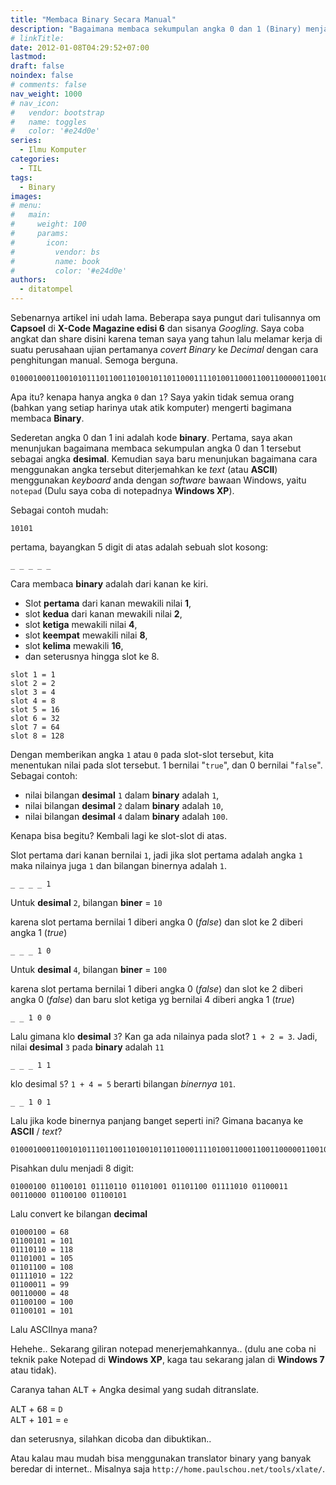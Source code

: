 ```yaml
---
title: "Membaca Binary Secara Manual"
description: "Bagaimana membaca sekumpulan angka 0 dan 1 (Binary) menjadi angka desimal. Kemudian cara mengkonversi desimal ke text (ASCII) menggunakan keyboard & Notepad"
# linkTitle:
date: 2012-01-08T04:29:52+07:00
lastmod:
draft: false
noindex: false
# comments: false
nav_weight: 1000
# nav_icon:
#   vendor: bootstrap
#   name: toggles
#   color: '#e24d0e'
series:
  - Ilmu Komputer
categories:
  - TIL
tags:
  - Binary
images:
# menu:
#   main:
#     weight: 100
#     params:
#       icon:
#         vendor: bs
#         name: book
#         color: '#e24d0e'
authors:
  - ditatompel
---
```


Sebenarnya artikel ini udah lama. Beberapa saya pungut dari tulisannya om **Capsoel** di **X-Code Magazine edisi 6** dan sisanya *Googling*. Saya coba angkat dan share disini karena teman saya yang tahun lalu melamar kerja di suatu perusahaan ujian pertamanya *covert Binary* ke *Decimal* dengan cara penghitungan manual. Semoga berguna.

<!--more-->

```
01000100011001010111011001101001011011000111101001100011001100000110010001100101
```

Apa itu? kenapa hanya angka `0` dan `1`? Saya yakin tidak semua orang (bahkan yang setiap harinya utak atik komputer) mengerti bagimana membaca **Binary**.

Sederetan angka 0 dan 1 ini adalah kode **binary**. Pertama, saya akan menunjukan bagaimana membaca sekumpulan angka 0 dan 1 tersebut sebagai angka **desimal**. Kemudian saya baru menunjukan bagaimana cara menggunakan angka tersebut diterjemahkan ke *text* (atau **ASCII**) menggunakan *keyboard* anda dengan *software* bawaan Windows, yaitu `notepad` (Dulu saya coba di notepadnya **Windows XP**).

Sebagai contoh mudah:

```
10101
```

pertama, bayangkan 5 digit di atas adalah sebuah slot kosong:

```
_ _ _ _ _
```

Cara membaca **binary** adalah dari kanan ke kiri.
* Slot **pertama** dari kanan mewakili nilai **1**,
* slot **kedua** dari kanan mewakili nilai **2**,
* slot **ketiga** mewakili nilai **4**,
* slot **keempat** mewakili nilai **8**,
* slot **kelima** mewakili **16**,
* dan seterusnya hingga slot ke 8.

```
slot 1 = 1
slot 2 = 2
slot 3 = 4
slot 4 = 8
slot 5 = 16
slot 6 = 32
slot 7 = 64
slot 8 = 128
```

Dengan memberikan angka `1` atau `0` pada slot-slot tersebut, kita menentukan nilai pada slot tersebut. 1 bernilai "`true`", dan 0 bernilai "`false`". Sebagai contoh:
* nilai bilangan **desimal** `1` dalam **binary** adalah `1`,
* nilai bilangan **desimal** `2` dalam **binary** adalah `10`,
* nilai bilangan **desimal** `4` dalam **binary** adalah `100`.

Kenapa bisa begitu? Kembali lagi ke slot-slot di atas.

Slot pertama dari kanan bernilai `1`, jadi jika slot pertama adalah angka `1` maka nilainya juga `1` dan bilangan binernya adalah `1`.

```
_ _ _ _ 1
```

Untuk **desimal** `2`, bilangan **biner** = `10`

karena slot pertama bernilai 1 diberi angka 0 (*false*) dan slot ke 2 diberi angka 1 (*true*)

```
_ _ _ 1 0
```

Untuk **desimal** `4`, bilangan **biner** = `100`

karena slot pertama bernilai 1 diberi angka 0 (*false*) dan slot ke 2 diberi angka 0 (*false*) dan baru slot ketiga yg bernilai 4 diberi angka 1 (*true*)

```
_ _ 1 0 0
```

Lalu gimana klo **desimal** `3`? Kan ga ada nilainya pada slot? `1 + 2 = 3`. Jadi, nilai **desimal** `3` pada **binary** adalah `11`
```
_ _ _ 1 1
```

klo desimal `5`? `1 + 4 = 5` berarti bilangan *binernya* `101`.

```
_ _ 1 0 1
```

Lalu jika kode binernya panjang banget seperti ini? Gimana bacanya ke **ASCII** / *text*?

```
01000100011001010111011001101001011011000111101001100011001100000110010001100101
```

Pisahkan dulu menjadi 8 digit:
```
01000100 01100101 01110110 01101001 01101100 01111010 01100011 00110000 01100100 01100101
```

Lalu convert ke bilangan **decimal**

```
01000100 = 68
01100101 = 101
01110110 = 118
01101001 = 105
01101100 = 108
01111010 = 122
01100011 = 99
00110000 = 48
01100100 = 100
01100101 = 101
```

Lalu ASCIInya mana?

Hehehe.. Sekarang giliran notepad menerjemahkannya.. (dulu ane coba ni teknik pake Notepad di **Windows XP**, kaga tau sekarang jalan di **Windows 7** atau tidak).

Caranya tahan <kbd>ALT</kbd> + Angka desimal yang sudah ditranslate.

<kbd>ALT</kbd> + <kbd>68</kbd> = `D`   
<kbd>ALT</kbd> + <kbd>101</kbd> = `e`

dan seterusnya, silahkan dicoba dan dibuktikan..

Atau kalau mau mudah bisa menggunakan translator binary yang banyak beredar di internet.. Misalnya saja `http://home.paulschou.net/tools/xlate/`.

